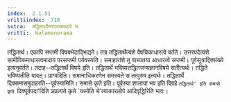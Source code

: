 ```yaml
---
index:  2.1.51
vrittiindex:  718
sutra:  तद्धितार्थोत्तरपदसमाहारे च
vritti:  balamanorama 
---
```


तद्धितार्थ। एकापि सप्तमी विषयभेदाद्भिद्यते। तत्र तद्धितार्थेत्यंशे वैषयिकाधारत्वे वर्तते। उत्तरपदेत्यंशे सामीपिकमाधारत्वमादाय परसप्तमी पर्यवस्यति। समाहारांशे तु वाच्यतया आधारत्वे सप्तमी। पूर्वसूत्राद्दिक्संख्ये इत्यनुवर्तते। तदाह--तद्धितार्थे विषये इति। तद्धितार्थे भविष्यत्तद्धितजन्यज्ञानविषये सतीत्यर्थः। तद्धिते भविष्यतीति यावत्। प्राग्वदिति। समानाधिकरणेन समस्यते स तत्पुरुष इत्यर्थः। तद्धितार्थे दिक्समासमुदाहरति--पूर्वस्यामिति। समासे कृते इति। पूर्वस्यां शालायां भव इति विग्रहे `तद्धितार्थ' इति समासे कृते `दिक्पूर्वपदा'दिति ञप्रत्यते कृते `यस्येति चे'त्याकारलोपे आदिवृद्धिरिति भावः। 

